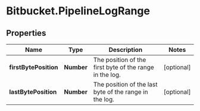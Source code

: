 # Bitbucket.PipelineLogRange

## Properties

Name | Type | Description | Notes
------------ | ------------- | ------------- | -------------
**firstBytePosition** | **Number** | The position of the first byte of the range in the log. | [optional] 
**lastBytePosition** | **Number** | The position of the last byte of the range in the log. | [optional] 


